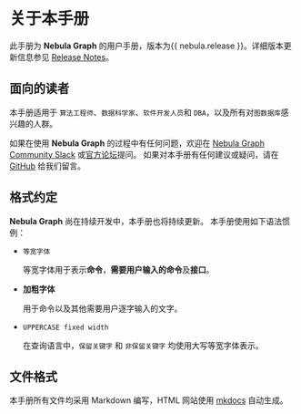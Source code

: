 # 关于本手册

此手册为 **Nebula Graph** 的用户手册，版本为{{ nebula.release }}。详细版本更新信息参见 [Release Notes](https://github.com/vesoft-inc/nebula/releases)。

## 面向的读者

本手册适用于 `算法工程师`、`数据科学家`、`软件开发人员`和 `DBA`，以及所有对`图数据库`感兴趣的人群。

如果在使用 **Nebula Graph** 的过程中有任何问题，欢迎在 [Nebula Graph Community Slack](https://join.slack.com/t/nebulagraph/shared_invite/enQtNjIzMjQ5MzE2OTQ2LTM0MjY0MWFlODg3ZTNjMjg3YWU5ZGY2NDM5MDhmOGU2OWI5ZWZjZDUwNTExMGIxZTk2ZmQxY2Q2MzM1OWJhMmY#") 或[官方论坛](https://discuss.nebula-graph.com.cn/)提问。
如果对本手册有任何建议或疑问，请在 [GitHub](https://github.com/vesoft-inc/nebula/issues) 给我们留言。

## 格式约定

**Nebula Graph** 尚在持续开发中，本手册也将持续更新。
本手册使用如下语法惯例：

- `等宽字体`

    等宽字体用于表示**命令**，**需要用户输入的命令**及**接口**。

- **加粗字体**

    用于命令以及其他需要用户逐字输入的文字。

- `UPPERCASE fixed width`

    在查询语言中，`保留关键字` 和 `非保留关键字` 均使用大写等宽字体表示。

## 文件格式

本手册所有文件均采用 Markdown 编写，HTML 网站使用 [mkdocs](https://www.mkdocs.org/) 自动生成。
